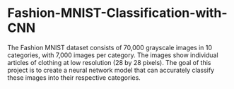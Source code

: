 # Fashion-MNIST-Classification-with-CNN
The Fashion MNIST dataset consists of 70,000 grayscale images in 10 categories, with 7,000 images per category. The images show individual articles of clothing at low resolution (28 by 28 pixels). The goal of this project is to create a neural network model that can accurately classify these images into their respective categories.
